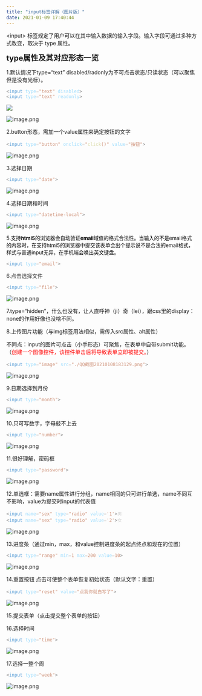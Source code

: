 ```yaml
---
title: "input标签详解（图片版）"
date: 2021-01-09 17:40:44
---
```


<p style="text-align:start;" size="0" _root="undefined" __ownerid="undefined" __hash="undefined" __altered="false">&lt;input&gt; 标签规定了用户可以在其中输入数据的输入字段。输入字段可通过多种方式改变，取决于 type 属性。</p><p></p><p><span style="font-size:20px"><strong>type属性及其对应形态一览</strong></span></p><p></p><p><span style="font-size:20px"><span style="font-size:14px">1.默认情况下type=“text” disabled/radonly为不可点击状态/只读状态（可以聚焦但是没有光标）。</span></span></p><pre><code><span style="color:#808080">&lt;</span><span style="color:#569cd6">input</span> <span style="color:#9cdcfe">type</span><span style="color:#d4d4d4">=</span><span style="color:#ce9178">&quot;text&quot;</span> <span style="color:#9cdcfe">disabled</span><span style="color:#808080">&gt;</span><br/><span style="color:#808080">&lt;</span><span style="color:#569cd6">input</span> <span style="color:#9cdcfe">type</span><span style="color:#d4d4d4">=</span><span style="color:#ce9178">&quot;text&quot;</span> <span style="color:#9cdcfe">readonly</span><span style="color:#808080">&gt;</span></code></pre><div class="media-wrap image-wrap align-left" style="text-align:left"><img class="media-wrap image-wrap align-left" src="http://openluat-luatcommunity.oss-cn-hangzhou.aliyuncs.com/images/20210109163811532_QQ截图20210108195008.png"/></div><p></p><div class="media-wrap image-wrap"><img class="media-wrap image-wrap" id="6391" alt="image.png" title="image.png" src="http://openluat-luatcommunity.oss-cn-hangzhou.aliyuncs.com/images/20210109165024613_image.png"/></div><p></p><p>2.button形态，需加一个value属性来确定按钮的文字</p><pre><code><span style="color:#808080">&lt;</span><span style="color:#569cd6">input</span> <span style="color:#9cdcfe">type</span><span style="color:#d4d4d4">=</span><span style="color:#ce9178">&quot;button&quot;</span> <span style="color:#9cdcfe">onclick</span><span style="color:#d4d4d4">=</span><span style="color:#ce9178">&quot;</span><span style="color:#dcdcaa">click</span><span style="color:#ce9178">()&quot;</span> <span style="color:#9cdcfe">value</span><span style="color:#d4d4d4">=</span><span style="color:#ce9178">&quot;按钮&quot;</span><span style="color:#808080">&gt;</span></code></pre><div class="media-wrap image-wrap"><img class="media-wrap image-wrap" id="6390" alt="image.png" title="image.png" src="http://openluat-luatcommunity.oss-cn-hangzhou.aliyuncs.com/images/20210109164857569_image.png"/></div><p>3.选择日期</p><pre><code><span style="color:#808080">&lt;</span><span style="color:#569cd6">input</span> <span style="color:#9cdcfe">type</span><span style="color:#d4d4d4">=</span><span style="color:#ce9178">&quot;date&quot;</span><span style="color:#808080">&gt;</span></code></pre><div class="media-wrap image-wrap"><img class="media-wrap image-wrap" id="6392" alt="image.png" title="image.png" src="http://openluat-luatcommunity.oss-cn-hangzhou.aliyuncs.com/images/20210109165341325_image.png"/></div><p></p><p>4.选择日期和时间</p><pre><code><span style="color:#808080">&lt;</span><span style="color:#569cd6">input</span> <span style="color:#9cdcfe">type</span><span style="color:#d4d4d4">=</span><span style="color:#ce9178">&quot;datetime-local&quot;</span><span style="color:#808080">&gt;</span></code></pre><div class="media-wrap image-wrap"><img class="media-wrap image-wrap" id="6393" alt="image.png" title="image.png" src="http://openluat-luatcommunity.oss-cn-hangzhou.aliyuncs.com/images/20210109165728534_image.png"/></div><p>5.<span style="color:#000000"><span style="font-size:13.3333px"><span style="background-color:#ffffff">支持<strong>html5</strong>的浏览器会自动验证<strong>email</strong>域值的格式合法性。当输入的不是email格式的内容时，在支持html5的浏览器中提交该表单会出个提示说不是合法的email格式，样式与普通input无异，在手机端会唤出英文键盘。</span></span></span></p><pre><code><span style="color:#808080">&lt;</span><span style="color:#569cd6">input</span> <span style="color:#9cdcfe">type</span><span style="color:#d4d4d4">=</span><span style="color:#ce9178">&quot;email&quot;</span><span style="color:#808080">&gt;</span></code></pre><p><span style="font-size:14px"><span style="color:#333333">6.点击选择文件</span></span></p><pre><code><span style="color:#808080">&lt;</span><span style="color:#569cd6">input</span> <span style="color:#9cdcfe">type</span><span style="color:#d4d4d4">=</span><span style="color:#ce9178">&quot;file&quot;</span><span style="color:#808080">&gt;</span></code></pre><div class="media-wrap image-wrap"><img class="media-wrap image-wrap" id="6395" alt="image.png" title="image.png" src="http://openluat-luatcommunity.oss-cn-hangzhou.aliyuncs.com/images/20210109170344989_image.png"/></div><p>7.type=“hidden”，什么也没有，让人直呼神（ji）奇（lei），跟css里的display：none的作用好像也没啥不同。</p><p></p><p>8.上传图片功能（与img标签用法相似，需传入src属性、alt属性）</p><p>不同点：input的图片可点击（小手形态）可聚焦，在表单中自带submit功能。（<span style="color:#ff0000"><span style="font-size:14px"><span style="background-color:#ffffff">创建一个图像控件，该控件单击后将导致表单立即被提交。</span></span></span>）</p><pre><code><span style="color:#808080">&lt;</span><span style="color:#569cd6">input</span> <span style="color:#9cdcfe">type</span><span style="color:#d4d4d4">=</span><span style="color:#ce9178">&quot;image&quot;</span> <span style="color:#9cdcfe">src</span><span style="color:#d4d4d4">=</span><span style="color:#ce9178">&quot;./QQ截图20210108183129.png&quot;</span><span style="color:#808080">&gt;</span></code></pre><div class="media-wrap image-wrap"><img class="media-wrap image-wrap" id="6396" alt="image.png" title="image.png" src="http://openluat-luatcommunity.oss-cn-hangzhou.aliyuncs.com/images/20210109171747979_image.png"/></div><p></p><p>9.日期选择到月份</p><pre><code><span style="color:#808080">&lt;</span><span style="color:#569cd6">input</span> <span style="color:#9cdcfe">type</span><span style="color:#d4d4d4">=</span><span style="color:#ce9178">&quot;month&quot;</span><span style="color:#808080">&gt;</span></code></pre><div class="media-wrap image-wrap"><img class="media-wrap image-wrap" id="6397" alt="image.png" title="image.png" src="http://openluat-luatcommunity.oss-cn-hangzhou.aliyuncs.com/images/20210109171926877_image.png"/></div><p></p><p>10.只可写数字，字母敲不上去</p><pre><code><span style="color:#808080">&lt;</span><span style="color:#569cd6">input</span> <span style="color:#9cdcfe">type</span><span style="color:#d4d4d4">=</span><span style="color:#ce9178">&quot;number&quot;</span><span style="color:#808080">&gt;</span></code></pre><div class="media-wrap image-wrap"><img class="media-wrap image-wrap" id="6398" alt="image.png" title="image.png" src="http://openluat-luatcommunity.oss-cn-hangzhou.aliyuncs.com/images/20210109172012717_image.png"/></div><p>11.很好理解，密码框</p><pre><code><span style="color:#808080">&lt;</span><span style="color:#569cd6">input</span> <span style="color:#9cdcfe">type</span><span style="color:#d4d4d4">=</span><span style="color:#ce9178">&quot;password&quot;</span><span style="color:#808080">&gt;</span></code></pre><div class="media-wrap image-wrap"><img class="media-wrap image-wrap" id="6399" alt="image.png" title="image.png" src="http://openluat-luatcommunity.oss-cn-hangzhou.aliyuncs.com/images/20210109172123364_image.png"/></div><p>12.单选框：需要name属性进行分组，name相同的只可进行单选，name不同互不影响，value为提交时input的代表值</p><pre><code><span style="color:#808080">&lt;</span><span style="color:#569cd6">input</span> <span style="color:#9cdcfe">name</span><span style="color:#d4d4d4">=</span><span style="color:#ce9178">&quot;sex&quot;</span> <span style="color:#9cdcfe">type</span><span style="color:#d4d4d4">=</span><span style="color:#ce9178">&quot;radio&quot;</span> <span style="color:#9cdcfe">value</span><span style="color:#d4d4d4">=</span><span style="color:#ce9178">&#x27;1&#x27;</span><span style="color:#808080">&gt;</span><span style="color:#d4d4d4">男</span><br/><span style="color:#808080">&lt;</span><span style="color:#569cd6">input</span> <span style="color:#9cdcfe">name</span><span style="color:#d4d4d4">=</span><span style="color:#ce9178">&quot;sex&quot;</span> <span style="color:#9cdcfe">type</span><span style="color:#d4d4d4">=</span><span style="color:#ce9178">&quot;radio&quot;</span> <span style="color:#9cdcfe">value</span><span style="color:#d4d4d4">=</span><span style="color:#ce9178">&#x27;2&#x27;</span><span style="color:#808080">&gt;</span><span style="color:#d4d4d4">女</span></code></pre><div class="media-wrap image-wrap"><img class="media-wrap image-wrap" id="6400" alt="image.png" title="image.png" src="http://openluat-luatcommunity.oss-cn-hangzhou.aliyuncs.com/images/20210109172359083_image.png"/></div><p></p><p>13.进度条（通过min，max，和value控制进度条的起点终点和现在的位置）</p><pre><code><span style="color:#808080">&lt;</span><span style="color:#569cd6">input</span> <span style="color:#9cdcfe">type</span><span style="color:#d4d4d4">=</span><span style="color:#ce9178">&quot;range&quot;</span> <span style="color:#9cdcfe">min</span><span style="color:#d4d4d4">=</span><span style="color:#ce9178">1</span> <span style="color:#9cdcfe">max</span><span style="color:#d4d4d4">=</span><span style="color:#ce9178">200</span> <span style="color:#9cdcfe">value</span><span style="color:#d4d4d4">=</span><span style="color:#ce9178">10</span><span style="color:#808080">&gt;</span></code></pre><div class="media-wrap image-wrap"><img class="media-wrap image-wrap" id="6401" alt="image.png" title="image.png" src="http://openluat-luatcommunity.oss-cn-hangzhou.aliyuncs.com/images/20210109173107447_image.png"/></div><p>14.重置按钮 点击可使整个表单恢复初始状态（默认文字：重置）</p><pre><code><span style="color:#808080">&lt;</span><span style="color:#569cd6">input</span> <span style="color:#9cdcfe">type</span><span style="color:#d4d4d4">=</span><span style="color:#ce9178">&quot;reset&quot;</span> <span style="color:#9cdcfe">value</span><span style="color:#d4d4d4">=</span><span style="color:#ce9178">&quot;点我你就白写了&quot;</span><span style="color:#808080">&gt;</span></code></pre><div class="media-wrap image-wrap"><img class="media-wrap image-wrap" id="6403" alt="image.png" title="image.png" src="http://openluat-luatcommunity.oss-cn-hangzhou.aliyuncs.com/images/20210109173443868_image.png"/></div><p></p><p>15.提交表单（点击提交整个表单的按钮）</p><p></p><p>16.选择时间</p><pre><code><span style="color:#808080">&lt;</span><span style="color:#569cd6">input</span> <span style="color:#9cdcfe">type</span><span style="color:#d4d4d4">=</span><span style="color:#ce9178">&quot;time&quot;</span><span style="color:#808080">&gt;</span></code></pre><div class="media-wrap image-wrap"><img class="media-wrap image-wrap" id="6404" alt="image.png" title="image.png" src="http://openluat-luatcommunity.oss-cn-hangzhou.aliyuncs.com/images/20210109173847715_image.png"/></div><p>17.选择一整个周</p><pre><code><span style="color:#808080">&lt;</span><span style="color:#569cd6">input</span> <span style="color:#9cdcfe">type</span><span style="color:#d4d4d4">=</span><span style="color:#ce9178">&quot;week&quot;</span><span style="color:#808080">&gt;</span> </code></pre><div class="media-wrap image-wrap"><img class="media-wrap image-wrap" id="6405" alt="image.png" title="image.png" src="http://openluat-luatcommunity.oss-cn-hangzhou.aliyuncs.com/images/20210109174023503_image.png"/></div><p></p><p></p><p></p><p></p><p></p><p></p>